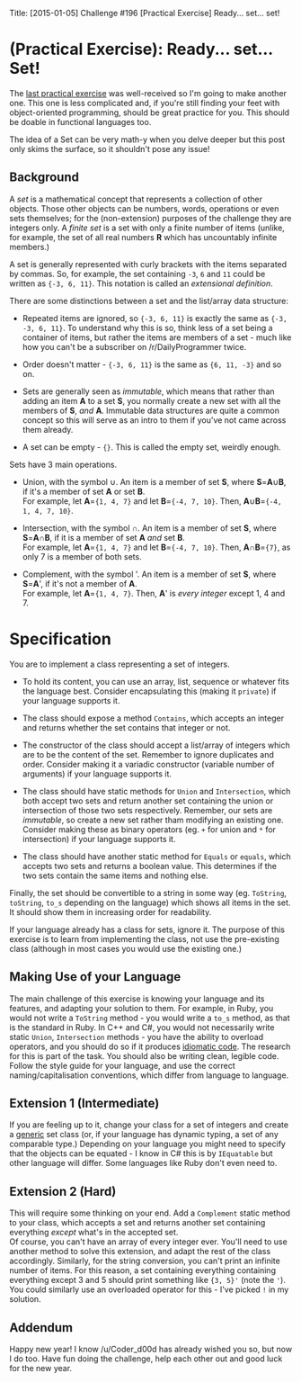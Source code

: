 Title: [2015-01-05] Challenge #196 [Practical Exercise] Ready... set... set!

# [](#PEIcon) **(Practical Exercise)**: Ready... set... Set!

The [last practical exercise](/r/dailyprogrammer/comments/2nr6c4/20141129_challenge_190_practical_exercise_the/) was well-received so I'm going to make another one. This one is less complicated and, if you're still finding your feet with object-oriented programming, should be great practice for you. This should be doable in functional languages too.

The idea of a Set can be very math-y when you delve deeper but this post only skims the surface, so it shouldn't pose any issue!

## Background

A *set* is a mathematical concept that represents a collection of other objects. Those other objects can be numbers, words, operations or even sets themselves; for the (non-extension) purposes of the challenge they are integers only. A *finite set* is a set with only a finite number of items (unlike, for example, the set of all real numbers **R** which has uncountably infinite members.)

A set is generally represented with curly brackets with the items separated by commas. So, for example, the set containing `-3`, `6` and `11` could be written as `{-3, 6, 11}`. This notation is called an *extensional definition*. 

There are some distinctions between a set and the list/array data structure:

* Repeated items are ignored, so `{-3, 6, 11}` is exactly the same as `{-3, -3, 6, 11}`. To understand why this is so, think less of a set being a container of items, but rather the items are members of a set - much like how you can't be a subscriber on /r/DailyProgrammer twice.

* Order doesn't matter - `{-3, 6, 11}` is the same as `{6, 11, -3}` and so on. 

* Sets are generally seen as *immutable*, which means that rather than adding an item **A** to a set **S**, you normally create a new set with all the members of **S**, *and* **A**. Immutable data structures are quite a common concept so this will serve as an intro to them if you've not came across them already.

* A set can be empty - `{}`. This is called the empty set, weirdly enough.

Sets have 3 main operations.

* Union, with the symbol ∪. An item is a member of set **S**, where **S**=**A**∪**B**, if it's a member of set **A** or set **B**.  
For example, let **A**=`{1, 4, 7}` and let **B**=`{-4, 7, 10}`. Then, **A**∪**B**=`{-4, 1, 4, 7, 10}`.

* Intersection, with the symbol ∩. An item is a member of set **S**, where **S**=**A**∩**B**, if it is a member of set **A** *and* set **B**.  
For example, let **A**=`{1, 4, 7}` and let **B**=`{-4, 7, 10}`. Then, **A**∩**B**=`{7}`, as only 7 is a member of both sets.

* Complement, with the symbol '. An item is a member of set **S**, where **S**=**A**', if it's not a member of **A**.  
For example, let **A**=`{1, 4, 7}`. Then, **A**' is *every integer* except 1, 4 and 7.

# Specification

You are to implement a class representing a set of integers.

* To hold its content, you can use an array, list, sequence or whatever fits the language best. Consider encapsulating this (making it `private`) if your language supports it.

* The class should expose a method `Contains`, which accepts an integer and returns whether the set contains that integer or not.

* The constructor of the class should accept a list/array of integers which are to be the content of the set. Remember to ignore duplicates and order. Consider making it a variadic constructor (variable number of arguments) if your language supports it.

* The class should have static methods for `Union` and `Intersection`, which both accept two sets and return another set containing the union or intersection of those two sets respectively. Remember, our sets are *immutable*, so create a new set rather tham modifying an existing one. Consider making these as binary operators (eg. `+` for union and `*` for intersection) if your language supports it.

* The class should have another static method for `Equals` or `equals`, which accepts two sets and returns a boolean value. This determines if the two sets contain the same items and nothing else.

Finally, the set should be convertible to a string in some way (eg. `ToString`, `toString`, `to_s` depending on the language) which shows all items in the set. It should show them in increasing order for readability.

If your language already has a class for sets, ignore it. The purpose of this exercise is to learn from implementing the class, not use the pre-existing class (although in most cases you would use the existing one.)

## Making Use of your Language

The main challenge of this exercise is knowing your language and its features, and adapting your solution to them. For example, in Ruby, you would not write a `ToString` method - you would write a `to_s` method, as that is the standard in Ruby. In C++ and C#, you would not necessarily write static `Union`, `Intersection` methods - you have the ability to overload operators, and you should do so if it produces [idiomatic code](http://en.wikipedia.org/wiki/Programming_idiom). The research for this is part of the task. You should also be writing clean, legible code. Follow the style guide for your language, and use the correct naming/capitalisation conventions, which differ from language to language.

## Extension 1 (Intermediate)

If you are feeling up to it, change your class for a set of integers and create a [generic](http://en.wikipedia.org/wiki/Generic_programming) set class (or, if your language has dynamic typing, a set of any comparable type.) Depending on your language you might need to specify that the objects can be equated - I know in C# this is by `IEquatable` but other language will differ. Some languages like Ruby don't even need to.

## Extension 2 (Hard)

This will require some thinking on your end. Add a `Complement` static method to your class, which accepts a set and returns another set containing everything *except* what's in the accepted set.  
Of course, you can't have an array of every integer ever. You'll need to use another method to solve this extension, and adapt the rest of the class accordingly. Similarly, for the string conversion, you can't print an infinite number of items. For this reason, a set containing everything containing everything except 3 and 5 should print something like `{3, 5}'` (note the `'`). You could similarly use an overloaded operator for this - I've picked `!` in my solution.

## Addendum

Happy new year! I know /u/Coder_d00d has already wished you so, but now I do too. Have fun doing the challenge, help each other out and good luck for the new year.